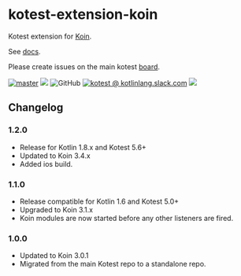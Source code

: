 # kotest-extension-koin

Kotest extension for [Koin](https://insert-koin.io/).

See [docs](https://kotest.io/docs/extensions/koin.html).

Please create issues on the main kotest [board](https://github.com/kotest/kotest/issues).

[![master](https://github.com/kotest/kotest-extensions-koin/actions/workflows/master.yml/badge.svg)](https://github.com/kotest/kotest-extensions-koin/actions/workflows/master.yml)
[<img src="https://img.shields.io/maven-central/v/io.kotest.extensions/kotest-extensions-koin.svg?label=latest%20release"/>](http://search.maven.org/#search|ga|1|kotest-extensions-koin)
![GitHub](https://img.shields.io/github/license/kotest/kotest-extensions-koin)
[![kotest @ kotlinlang.slack.com](https://img.shields.io/static/v1?label=kotlinlang&message=kotest&color=blue&logo=slack)](https://kotlinlang.slack.com/archives/CT0G9SD7Z)
[<img src="https://img.shields.io/nexus/s/https/s01.oss.sonatype.org/io.kotest.extensions/kotest-extensions-koin.svg?label=latest%20snapshot"/>](https://oss.sonatype.org/content/repositories/snapshots/io/kotest/extensions/kotest-extensions-koin/)

## Changelog

### 1.2.0

* Release for Kotlin 1.8.x and Kotest 5.6+
* Updated to Koin 3.4.x
* Added ios build.

### 1.1.0

* Release compatible for Kotlin 1.6 and Kotest 5.0+
* Upgraded to Koin 3.1.x
* Koin modules are now started before any other listeners are fired.

### 1.0.0

* Updated to Koin 3.0.1
* Migrated from the main Kotest repo to a standalone repo.
